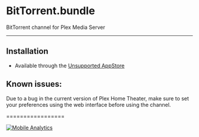 BitTorrent.bundle
=================

BitTorrent channel for Plex Media Server

-----------------

Installation
------------
- Available through the [Unsupported AppStore](https://github.com/mikedm139/UnSupportedAppstore.bundle) 

Known issues:
-------------

Due to a bug in the current version of Plex Home Theater, make sure to set your preferences using the web interface before
using the channel.

=================

[![Mobile Analytics](http://cdn.mxpnl.com/site_media/images/partner/badge_blue.png)](https://mixpanel.com/f/partner)
